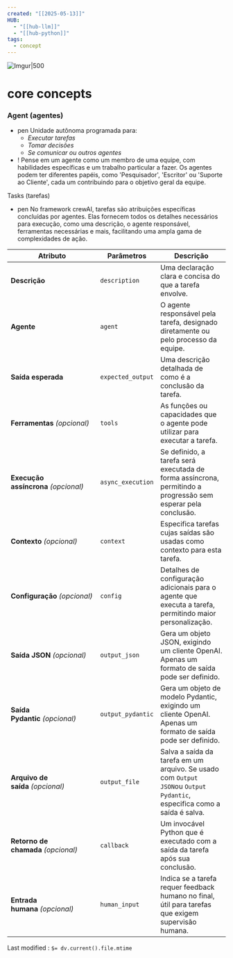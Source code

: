 ```yaml
---
created: "[[2025-05-13]]"
HUB:
  - "[[hub-llm]]"
  - "[[hub-python]]"
tags:
  - concept
---
```





![Imgur|500](https://i.imgur.com/PV4JKSN.png)


# core concepts

### Agent (agentes)
- pen Unidade autônoma programada para:
	- *Executar tarefas*
	- *Tomar decisões*
	- *Se comunicar  ou outros agentes*
- ! Pense em um agente como um membro de uma equipe, com habilidades específicas e um trabalho particular a fazer. Os agentes podem ter diferentes papéis, como 'Pesquisador', 'Escritor' ou 'Suporte ao Cliente', cada um contribuindo para o objetivo geral da equipe.



Tasks (tarefas)
- pen No framework crewAI, tarefas são atribuições específicas concluídas por agentes. Elas fornecem todos os detalhes necessários para execução, como uma descrição, o agente responsável, ferramentas necessárias e mais, facilitando uma ampla gama de complexidades de ação.

|Atributo|Parâmetros|Descrição|
|---|---|---|
|**Descrição**|`description`|Uma declaração clara e concisa do que a tarefa envolve.|
|**Agente**|`agent`|O agente responsável pela tarefa, designado diretamente ou pelo processo da equipe.|
|**Saída esperada**|`expected_output`|Uma descrição detalhada de como é a conclusão da tarefa.|
|**Ferramentas** _(opcional)_|`tools`|As funções ou capacidades que o agente pode utilizar para executar a tarefa.|
|**Execução assíncrona** _(opcional)_|`async_execution`|Se definido, a tarefa será executada de forma assíncrona, permitindo a progressão sem esperar pela conclusão.|
|**Contexto** _(opcional)_|`context`|Especifica tarefas cujas saídas são usadas como contexto para esta tarefa.|
|**Configuração** _(opcional)_|`config`|Detalhes de configuração adicionais para o agente que executa a tarefa, permitindo maior personalização.|
|**Saída JSON** _(opcional)_|`output_json`|Gera um objeto JSON, exigindo um cliente OpenAI. Apenas um formato de saída pode ser definido.|
|**Saída Pydantic** _(opcional)_|`output_pydantic`|Gera um objeto de modelo Pydantic, exigindo um cliente OpenAI. Apenas um formato de saída pode ser definido.|
|**Arquivo de saída** _(opcional)_|`output_file`|Salva a saída da tarefa em um arquivo. Se usado com `Output JSON`ou `Output Pydantic`, especifica como a saída é salva.|
|**Retorno de chamada** _(opcional)_|`callback`|Um invocável Python que é executado com a saída da tarefa após sua conclusão.|
|**Entrada humana** _(opcional)_|`human_input`|Indica se a tarefa requer feedback humano no final, útil para tarefas que exigem supervisão humana.|

Last modified : `$= dv.current().file.mtime`